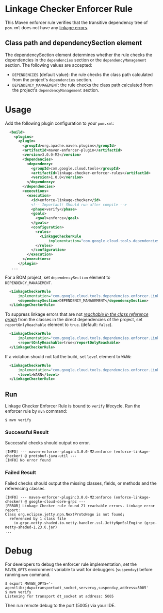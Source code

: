 # Linkage Checker Enforcer Rule

This Maven enforcer rule verifies that the transitive dependency tree of `pom.xml` does not have
any [linkage errors](../library-best-practices/glossary.md#types-of-conflicts-and-compatibility).

## Class path and dependencySection element

The dependencySection element determines whether the rule checks the dependencies in
the `dependencies` section or the `dependencyManagement` section.
The following values are accepted:

- `DEPENDENCIES` (default value): the rule checks the class path calculated from the project's
  `dependencies` section.
- `DEPENDENCY_MANAGEMENT`: the rule checks the class path calculated from the project's
  `dependencyManagement` section.

# Usage

Add the following plugin configuration to your `pom.xml`:

```xml
  <build>
    <plugins>
      <plugin>
        <groupId>org.apache.maven.plugins</groupId>
        <artifactId>maven-enforcer-plugin</artifactId>
        <version>3.0.0-M2</version>
        <dependencies>
          <dependency>
            <groupId>com.google.cloud.tools</groupId>
            <artifactId>linkage-checker-enforcer-rules</artifactId>
            <version>1.0.0</version>
          </dependency>
        </dependencies>
        <executions>
          <execution>
            <id>enforce-linkage-checker</id>
            <!-- Important! Should run after compile -->
            <phase>verify</phase>
            <goals>
              <goal>enforce</goal>
            </goals>
            <configuration>
              <rules>
                <LinkageCheckerRule
                    implementation="com.google.cloud.tools.dependencies.enforcer.LinkageCheckerRule"/>
              </rules>
            </configuration>
          </execution>
        </executions>
      </plugin>
   ...
```

For a BOM project, set `dependencySection` element to `DEPENDENCY_MANAGEMENT`.

```xml
  <LinkageCheckerRule
      implementation="com.google.cloud.tools.dependencies.enforcer.LinkageCheckerRule">
      <dependencySection>DEPENDENCY_MANAGEMENT</dependencySection>
  </LinkageCheckerRule>
```

To suppress linkage errors that are not [_reachable in the class reference graph_](
../library-best-practices/glossary.md#class-reference-graph) from the classes in the direct
dependencies of the project, set `reportOnlyReachable` element to `true`. (default: `false`).

```xml
  <LinkageCheckerRule
      implementation="com.google.cloud.tools.dependencies.enforcer.LinkageCheckerRule">
      <reportOnlyReachable>true</reportOnlyReachable>
  </LinkageCheckerRule>
```

If a violation should not fail the build, set `level` element to `WARN`:

```xml
  <LinkageCheckerRule
      implementation="com.google.cloud.tools.dependencies.enforcer.LinkageCheckerRule">
      <level>WARN</level>
  </LinkageCheckerRule>
```

## Run

Linkage Checker Enforcer Rule is bound to `verify` lifecycle. Run the enforcer rule by `mvn`
command:

```
$ mvn verify
```

### Successful Result

Successful checks should output no error.

```
[INFO] --- maven-enforcer-plugin:3.0.0-M2:enforce (enforce-linkage-checker) @ protobuf-java-util ---
[INFO] No error found
```


### Failed Result

Failed checks should output the missing classes, fields, or methods and the referencing classes.

```
[INFO] --- maven-enforcer-plugin:3.0.0-M2:enforce (enforce-linkage-checker) @ google-cloud-core-grpc ---
[ERROR] Linkage Checker rule found 21 reachable errors. Linkage error report:
Class org.eclipse.jetty.npn.NextProtoNego is not found;
  referenced by 1 class file
    io.grpc.netty.shaded.io.netty.handler.ssl.JettyNpnSslEngine (grpc-netty-shaded-1.23.0.jar)
...
```

# Debug

For developers to debug the enforcer rule implementation, set the `MAVEN_OPTS` environment variable
to wait for debuggers (`suspend=y`) before running `mvn` command.

```
$ export MAVEN_OPTS='-agentlib:jdwp=transport=dt_socket,server=y,suspend=y,address=5005'
$ mvn verify
Listening for transport dt_socket at address: 5005
```

Then run remote debug to the port (5005) via your IDE.

